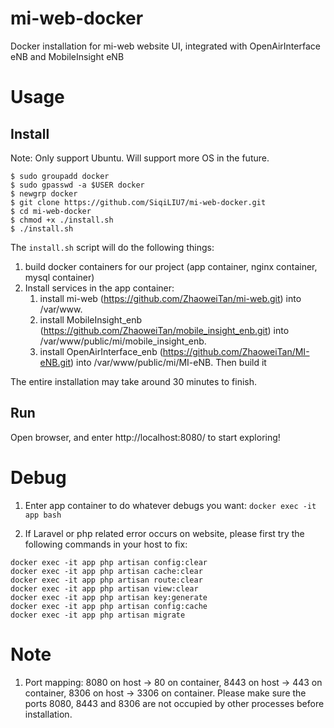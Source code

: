# mi-web-docker
Docker installation for mi-web website UI, integrated with OpenAirInterface eNB and MobileInsight eNB

# Usage
## Install 
Note: Only support Ubuntu. Will support more OS in the future.
```
$ sudo groupadd docker 
$ sudo gpasswd -a $USER docker 
$ newgrp docker 
$ git clone https://github.com/SiqiLIU7/mi-web-docker.git
$ cd mi-web-docker
$ chmod +x ./install.sh
$ ./install.sh
```

The `install.sh` script will do the following things: 
1. build docker containers for our project (app container, nginx container, mysql container)
2. Install services in the app container:
   1. install mi-web (https://github.com/ZhaoweiTan/mi-web.git) into /var/www.
   2. install MobileInsight_enb (https://github.com/ZhaoweiTan/mobile_insight_enb.git) into /var/www/public/mi/mobile_insight_enb.
   3. install OpenAirInterface_enb (https://github.com/ZhaoweiTan/MI-eNB.git) into /var/www/public/mi/MI-eNB. Then build it 

The entire installation may take around 30 minutes to finish.

## Run
Open browser, and enter http://localhost:8080/ to start exploring!

# Debug
1. Enter app container to do whatever debugs you want:
`docker exec -it app bash`

2. If Laravel or php related error occurs on website, please first try the following commands in your host to fix:
```
docker exec -it app php artisan config:clear
docker exec -it app php artisan cache:clear
docker exec -it app php artisan route:clear
docker exec -it app php artisan view:clear
docker exec -it app php artisan key:generate
docker exec -it app php artisan config:cache
docker exec -it app php artisan migrate
```

# Note
1. Port mapping: 8080 on host -> 80 on container, 8443 on host -> 443 on container, 8306 on host -> 3306 on container. Please make sure the ports 8080, 8443 and 8306 are not occupied by other processes before installation.
